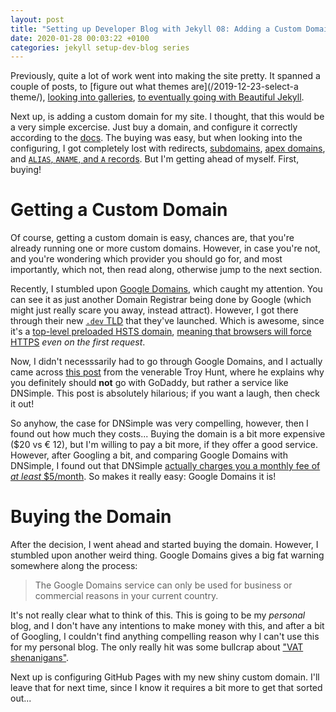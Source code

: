 ```yaml
---
layout: post
title: "Setting up Developer Blog with Jekyll 08: Adding a Custom Domain"
date: 2020-01-28 00:03:22 +0100
categories: jekyll setup-dev-blog series
---
```


Previously, quite a lot of work went into making the site pretty. It spanned a couple of posts, to [figure out what themes are](/2019-12-23-select-a theme/), [looking into galleries](/2019-12-29-theme-galleries-and-such/), [to eventually going with Beautiful Jekyll](/2020-01-02-integrate-with-beautiful-jekyll/).

Next up, is adding a custom domain for my site. I thought, that this would be a very simple excercise. Just buy a domain, and configure it correctly according to the [docs](https://help.github.com/en/github/working-with-github-pages/configuring-a-custom-domain-for-your-github-pages-site). The buying was easy, but when looking into the configuring, I got completely lost with redirects, [subdomains](https://help.github.com/en/github/working-with-github-pages/about-custom-domains-and-github-pages#using-a-subdomain-for-your-github-pages-site), [apex domains](https://help.github.com/en/github/working-with-github-pages/about-custom-domains-and-github-pages#using-an-apex-domain-for-your-github-pages-site), and [`ALIAS`, `ANAME`, and `A` records](https://help.github.com/en/github/working-with-github-pages/managing-a-custom-domain-for-your-github-pages-site#configuring-an-apex-domain). But I'm getting ahead of myself. First, buying!

# Getting a Custom Domain

Of course, getting a custom domain is easy, chances are, that you're already running one or more custom domains. However, in case you're not, and you're wondering which provider you should go for, and most importantly, which not, then read along, otherwise jump to the next section.

Recently, I stumbled upon [Google Domains](https://domains.google/), which caught my attention. You can see it as just another Domain Registrar being done by Google (which might just really scare you away, instead attract). However, I got there through their new [`.dev` TLD](https://get.dev/) that they've launched. Which is awesome, since it's a [top-level preloaded HSTS domain](https://get.dev/#benefits), [meaning that browsers will force HTTPS](https://blog.mozilla.org/security/2012/11/01/preloading-hsts/) _even on the first request_.

Now, I didn't necesssarily had to go through Google Domains, and I actually came across [this post](https://www.troyhunt.com/moving-from-godaddy-to-dnsimple/) from the venerable Troy Hunt, where he explains why you definitely should **not** go with GoDaddy, but rather a service like DNSimple. This post is absolutely hilarious; if you want a laugh, then check it out!

So anyhow, the case for DNSimple was very compelling, however, then I found out how much they costs... Buying the domain is a bit more expensive (\$20 vs € 12), but I'm willing to pay a bit more, if they offer a good service. However, after Googling a bit, and comparing Google Domains with DNSimple, I found out that DNSimple [actually charges you a monthly fee of _at least_ \$5/month](https://dnsimple.com/pricing). So makes it really easy: Google Domains it is!

# Buying the Domain

After the decision, I went ahead and started buying the domain. However, I stumbled upon another weird thing. Google Domains gives a big fat warning somewhere along the process:

> The Google Domains service can only be used for business or commercial reasons in your current country.

It's not really clear what to think of this. This is going to be my _personal_ blog, and I don't have any intentions to make money with this, and after a bit of Googling, I couldn't find anything compelling reason why I can't use this for my personal blog. The only really hit was some bullcrap about ["VAT shenanigans"](https://www.reddit.com/r/webdev/comments/9r4ozt/the_google_domains_service_can_only_be_used_for/).

Next up is configuring GitHub Pages with my new shiny custom domain. I'll leave that for next time, since I know it requires a bit more to get that sorted out...

